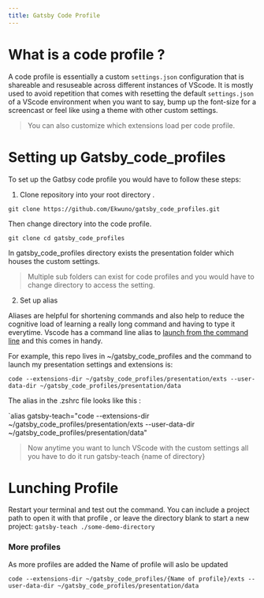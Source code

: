 ```yaml
---
title: Gatsby Code Profile 
---
```


# What is a code profile ? 
A code profile is essentially a custom `settings.json` configuration that is shareable  and resuseable across different instances of VScode. It is mostly used to avoid repetition that comes with resetting the default `settings.json` of a VScode environment when you want to say, bump up the font-size for a screencast or feel like using a theme with other custom settings.  

> You can also customize which extensions load per code profile. 

# Setting up Gatsby_code_profiles

To set up the Gatbsy code profile you would have to follow these steps:

 1. Clone repository into your root directory .
 ```shell 
 git clone https://github.com/Ekwuno/gatsby_code_profiles.git
 ```
 Then change directory into the code profile.
 ```shell 
 git clone cd gatsby_code_profiles 
 ```
 In gatsby_code_profiles directory exists the presentation folder which houses the custom settings. 
 
 > Multiple sub folders can exist for code profiles and you would have to change directory to access the setting.
 
 
 2. Set up alias

Aliases are helpful for shortening commands and also help to reduce the cognitive load of learning a really long command and having to type it everytime. Vscode has a command line alias to [launch from the command line](https://code.visualstudio.com/docs/setup/mac#_launching-from-the-command-line) and this comes 
in handy.

For example, this repo lives in ~/gatsby_code_profiles and the command to launch my presentation settings and extensions is:

```code --extensions-dir ~/gatsby_code_profiles/presentation/exts --user-data-dir ~/gatsby_code_profiles/presentation/data```

The alias in the .zshrc file looks like this :

`alias gatsby-teach="code --extensions-dir ~/gatsby_code_profiles/presentation/exts --user-data-dir ~/gatsby_code_profiles/presentation/data"

> Now anytime you want to lunch VScode with the custom settings all you have to do it run gatsby-teach {name of directory}

# Lunching Profile


Restart your terminal and test out the command. You can include a project path to open it with that profile , or leave the directory blank to start a new project:
`gatsby-teach ./some-demo-directory`


### More profiles

As more profiles are added the Name of profile will aslo be updated 

`code --extensions-dir ~/gatsby_code_profiles/{Name of profile}/exts --user-data-dir ~/gatsby_code_profiles/presentation/data`

